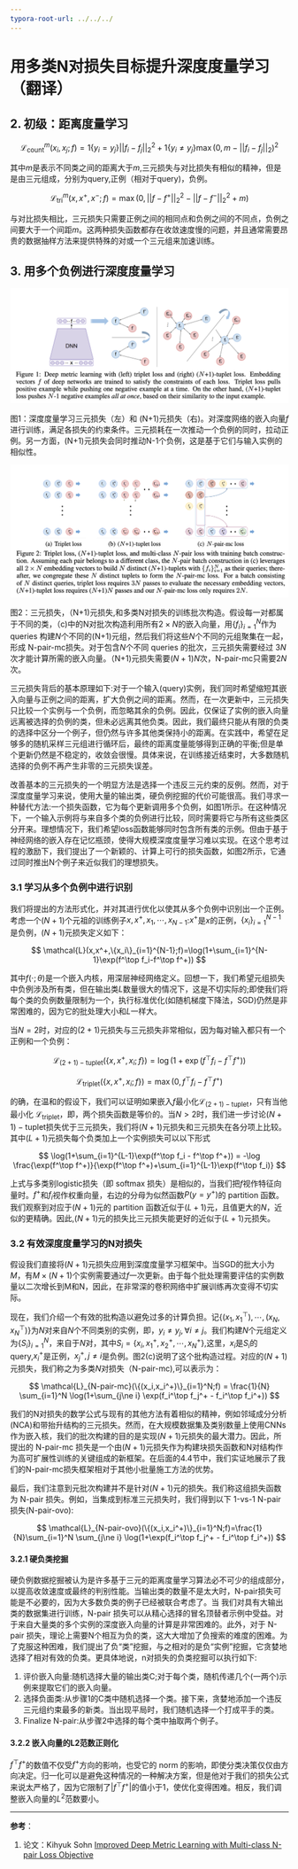 ```yaml
---
typora-root-url: ../../../
---
```


# 用多类N对损失目标提升深度度量学习（翻译）

## 2. 初级：距离度量学习

$$ 
\mathcal{L}_{\mathrm{count}}^m (x_i,x_j;f) = 1\{y_i=y_j\} ||f_i-f_j||_2^2 + 1\{y_i \ne y_j\} \max(0,m-||f_i-f_j||_2)^2
$$

其中$m$是表示不同类之间的距离大于$m$,三元损失与对比损失有相似的精神，但是是由三元组成，分别为query,正例（相对于query)，负例。

$$
\mathcal{L}_{\mathrm{tri}}^m(x,x^+,x^-;f) = \max(0,||f-f^+||_2^2-||f-f^-||_2^2+m)
$$

与对比损失相比，三元损失只需要正例之间的相同点和负例之间的不同点，负例之间要大于一个间距$m$。这两种损失函数都存在收敛速度慢的问题，并且通常需要昂贵的数据抽样方法来提供特殊的对或一个三元组来加速训练。

## 3. 用多个负例进行深度度量学习

![图1](/assets/images/计算机视觉/用多类N对损失目标提升深度度量学习/fig1.png)

图1：深度度量学习三元损失（左）和 (N+1)元损失（右)。对深度网络的嵌入向量$f$进行训练，满足各损失的约束条件。三元损耗在一次推动一个负例的同时，拉动正例。另一方面，(N+1)元损失会同时推动N-1个负例，这是基于它们与输入实例的相似性。


![图2](/assets/images/计算机视觉/用多类N对损失目标提升深度度量学习/fig2.png)

图2：三元损失，（N+1)元损失,和多类N对损失的训练批次构造。假设每一对都属于不同的类，（c)中的N对批次构造利用所有$2\times N$的嵌入向量，用$\{f_i\}_{i=1}^N$作为 queries 构建$N$个不同的(N+1)元组，然后我们将这些$N$个不同的元组聚集在一起，形成 N-pair-mc损失。对于包含$N$个不同 queries 的批次，三元损失需要经过 $3N$次才能计算所需的嵌入向量。（N+1)元损失需要$(N+1)N$次，N-pair-mc只需要$2N$次。

三元损失背后的基本原理如下:对于一个输入(query)实例，我们同时希望缩短其嵌入向量与正例之间的距离，扩大负例之间的距离。然而，在一次更新中，三元损失只比较一个实例与一个负例，而忽略其余的负例。因此，仅保证了实例的嵌入向量远离被选择的负例的类，但未必远离其他负类。因此，我们最终只能从有限的负类的选择中区分一个例子，但仍然与许多其他类保持小的距离。在实践中，希望在足够多的随机采样三元组进行循环后，最终的距离度量能够得到正确的平衡;但是单个更新仍然是不稳定的，收敛会很慢。具体来说，在训练接近结束时，大多数随机选择的负例不再产生非零的三元损失误差。

改善基本的三元损失的一个明显方法是选择一个违反三元约束的反例。然而，对于深度度量学习来说，使用大量的输出类，硬负例挖掘的代价可能很高。我们寻求一种替代方法:一个损失函数，它为每个更新调用多个负例，如图1所示。在这种情况下，一个输入示例将与来自多个类的负例进行比较，同时需要将它与所有这些类区分开来。理想情况下，我们希望loss函数能够同时包含所有类的示例。但由于基于神经网络的嵌入存在记忆瓶颈，使得大规模深度度量学习难以实现。在这个思考过程的激励下，我们提出了一个新颖的、计算上可行的损失函数，如图2所示，它通过同时推出N个例子来近似我们的理想损失。

### 3.1 学习从多个负例中进行识别

我们将提出的方法形式化，并对其进行优化以使其从多个负例中识别出一个正例。考虑一个$(N+1)$个元祖的训练例子${x,x^+,x_1,\cdots,x_{N-1}}$:$x^+$是$x$的正例，$\{x_i\}_{i=1}^{N-1}$是负例，$(N+1)$元损失定义如下：

$$
\mathcal{L}(x,x^+,\{x_i\}_{i=1}^{N-1};f)=\log(1+\sum_{i=1}^{N-1}\exp(f^\top f_i-f^\top f^+))
$$

其中$f(\cdot;\theta)$是一个嵌入内核，用深层神经网络定义。回想一下，我们希望元组损失中负例涉及所有类，但在输出类$L$数量很大的情况下，这是不切实际的;即使我们将每个类的负例数量限制为一个，执行标准优化(如随机梯度下降法，SGD)仍然是非常困难的，因为它的批处理大小和$L$一样大。

当$N=2$时，对应的$(2+1)$元损失与三元损失非常相似，因为每对输入都只有一个正例和一个负例：

$$ 
\mathcal{L}_{(2+1)-\mathrm{tuplet}}(\{x,x^+,x_i;f\}) = \log(1+\exp(f^\top f_i-f^\top f^+)) 
$$

$$ 
\mathcal{L}_{\mathrm{triplet}}(\{x,x^+,x_i;f\}) = \max(0,f^\top f_i-f^\top f^+) 
$$

的确，在温和的假设下，我们可以证明如果嵌入$f$最小化$\mathcal{L}_{(2+1)-\mathrm{tuplet}}$，只有当他最小化 $\mathcal{L}_{\mathrm{triplet}}$，即，两个损失函数是等价的。当$N>2$时，我们进一步讨论$(N+1)-\mathrm{tuplet}$损失优于三元损失，我们将$(N+1)$元损失和三元损失在各分项上比较。其中$(L+1)$元损失每个负类加上一个实例损失可以以下形式

$$
\log(1+\sum_{i=1}^{L-1}\exp(f^\top f_i - f^\top f^+)) = -\log \frac{\exp(f^\top f^+)}{\exp(f^\top f^+)+\sum_{i=1}^{L-1}\exp(f^\top f_i)}
$$

上式与多类别logistic损失（即 softmax 损失）是相似的，当我们把$f$视作特征向量时。$f^+$和$f_i$视作权重向量，右边的分母为似然函数$P(y=y^+)$的 partition 函数。我们观察到对应于$(N+1)$元的 partition 函数近似于$(L+1)$元，且值更大的$N$，近似的更精确。因此,$(N+1)$元的损失比三元损失能更好的近似于$(L+1)$元损失。

### 3.2 有效深度度量学习的N对损失

假设我们直接将$(N+1)$元损失应用到深度度量学习框架中。当SGD的批大小为$M$，有$M\times (N+1)$个实例需要通过$f$一次更新。由于每个批处理需要评估的实例数量以二次增长到M和N，因此，在非常深的卷积网络中扩展训练再次变得不切实际。

现在，我们介绍一个有效的批构造以避免过多的计算负担。记$\{(x_1,x_1^\top),\cdots,(x_N,x_N^\top)\}$为$N$对来自$N$个不同类别的实例，即，$y_i\ne y_j,\forall i\ne j$。我们构建$N$个元组定义为$\{S_i\}_{i=1}^N$，来自于$N$对，其中$S_i=\{x_i,x_1^+,x_2^+,\cdots,x_N^+\}$,这里，$x_i$是$S_i$的 query,$x_i^+$是正例，$x_j^+,j\ne i$是负例。图2(c)说明了这个批构造过程。对应的$(N+1)$元损失，我们称之为多类$N$对损失（N-pair-mc),可以表示为：

$$
\mathcal{L}_{N-pair-mc}(\{(x_i,x_i^+)\}_{i=1}^N;f) = \frac{1}{N} \sum_{i=1}^N \log(1+\sum_{j\ne i} \exp(f_i^\top f_j^+ - f_i^\top f_i^+))
$$

我们的N对损失的数学公式与现有的其他方法有着相似的精神，例如邻域成分分析(NCA)和带抬升结构的三元损失。然而，在大规模数据集及类别数量上使用CNNs作为嵌入核，我们的批次构建的目的是实现$(N+1)$元损失的最大潜力。因此，所提出的 N-pair-mc 损失是一个由$(N+1)$元损失作为构建块损失函数和N对结构作为高可扩展性训练的关键组成的新框架。在后面的4.4节中，我们实证地展示了我们的N-pair-mc损失框架相对于其他小批量施工方法的优势。

最后，我们注意到元批次构建并不是针对$(N+1)$元的损失。我们称这组损失函数为 N-pair 损失。例如，当集成到标准三元损失时，我们得到以下 1-vs-1 N-pair 损失(N-pair-ovo):

$$
\mathcal{L}_{N-pair-ovo}(\{(x_i,x_i^+)\}_{i=1}^N;f)=\frac{1}{N}\sum_{i=1}^N \sum_{j\ne i} \log(1+\exp(f_i^\top f_j^+ - f_i^\top f_i^+))
$$

#### 3.2.1 硬负类挖掘

硬负例数据挖掘被认为是许多基于三元的距离度量学习算法必不可少的组成部分，以提高收敛速度或最终的判别性能。当输出类的数量不是太大时，N-pair损失可能是不必要的，因为大多数负类的例子已经被联合考虑了。当
我们对具有大输出类的数据集进行训练，N-pair 损失可以从精心选择的冒名顶替者示例中受益。对于来自大量类的多个实例的深度嵌入向量的计算是非常困难的。此外，对于 N-pair 损失，理论上需要N个相互为负的类，这大大增加了负搜索的难度的困难。为了克服这种困难，我们提出了负“类”挖掘，与之相对的是负“实例”挖掘，它贪婪地选择了相对有效的负类。更具体地说，n对损失的负类挖掘可以执行如下:

1. 评价嵌入向量:随机选择大量的输出类C;对于每个类，随机传递几个(一两个)示例来提取它们的嵌入向量。
2. 选择负面类:从步骤1的C类中随机选择一个类。接下来，贪婪地添加一个违反三元组约束最多的新类。当出现平局时，我们随机选择一个打成平手的类。
3. Finalize N-pair:从步骤2中选择的每个类中抽取两个例子。

#### 3.2.2 嵌入向量的L2范数正则化

$f^\top f^+$的数值不仅受$f^+$方向的影响，也受它的 norm 的影响，即使分类决策仅仅由方向决定。归一化可以是避免这种情况的一种解决方案，但是他对于我们的损失公式来说太严格了，因为它限制了$|f^\top f^+|$的值小于1，使优化变得困难。相反，我们调整嵌入向量的$L^2$范数要小。

---
**参考**：
1. 论文：Kihyuk Sohn [Improved Deep Metric Learning with
Multi-class N-pair Loss Objective](http://www.nec-labs.com/uploads/images/Department-Images/MediaAnalytics/papers/nips16_npairmetriclearning.pdf)



